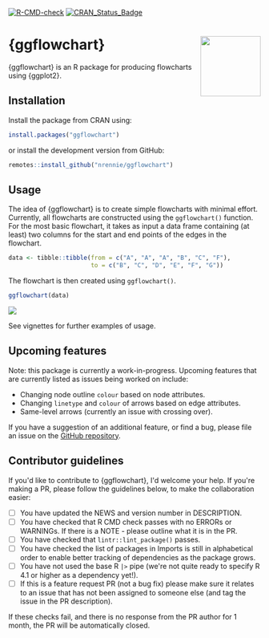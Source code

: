 <!-- badges: start -->
  [![R-CMD-check](https://github.com/nrennie/ggflowchart/actions/workflows/R-CMD-check.yaml/badge.svg)](https://github.com/nrennie/ggflowchart/actions/workflows/R-CMD-check.yaml)
  [![CRAN_Status_Badge](https://www.r-pkg.org/badges/version/ggflowchart)](https://cran.r-project.org/package=ggflowchart)
  <!-- badges: end -->

# {ggflowchart} <img src="man/figures/logo.png" align="right" width="120" />

{ggflowchart} is an R package for producing flowcharts using {ggplot2}.

## Installation

Install the package from CRAN using:

```r
install.packages("ggflowchart")
```
or install the development version from GitHub:

```r
remotes::install_github("nrennie/ggflowchart")
```

## Usage

The idea of {ggflowchart} is to create simple flowcharts with minimal effort. Currently, all flowcharts are constructed using the `ggflowchart()` function. For the most basic flowchart, it takes as input a data frame containing (at least) two columns for the start and end points of the edges in the flowchart.

```r
data <- tibble::tibble(from = c("A", "A", "A", "B", "C", "F"),
                       to = c("B", "C", "D", "E", "F", "G"))
```
The flowchart is then created using `ggflowchart()`.

```r
ggflowchart(data)
```

![](man/figures/README-minimal.png)

See vignettes for further examples of usage.

## Upcoming features

Note: this package is currently a work-in-progress. Upcoming features that are currently listed as issues being worked on include:

* Changing node outline `colour` based on node attributes.
* Changing `linetype` and `colour` of arrows based on edge attributes.
* Same-level arrows (currently an issue with crossing over).

If you have a suggestion of an additional feature, or find a bug, please file an issue on the [GitHub repository](https://github.com/nrennie/ggflowchart/issues).

## Contributor guidelines

If you'd like to contribute to {ggflowchart}, I'd welcome your help. If you're making a PR, please follow the guidelines below, to make the collaboration easier:

- [ ] You have updated the NEWS and version number in DESCRIPTION.
- [ ] You have checked that R CMD check passes with no ERRORs or WARNINGs. If there is a NOTE - please outline what it is in the PR.
- [ ] You have checked that `lintr::lint_package()` passes.
- [ ] You have checked the list of packages in Imports is still in alphabetical order to enable better tracking of dependencies as the package grows.
- [ ] You have not used the base R `|>` pipe (we're not quite ready to specify R 4.1 or higher as a dependency yet!).
- [ ] If this is a feature request PR (not a bug fix) please make sure it relates to an issue that has not been assigned to someone else (and tag the issue in the PR description).

If these checks fail, and there is no response from the PR author for 1 month, the PR will be automatically closed.



